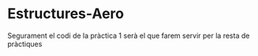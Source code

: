 # Estructures-Aero

Segurament el codi de la pràctica 1 serà el que farem servir per la resta de pràctiques
